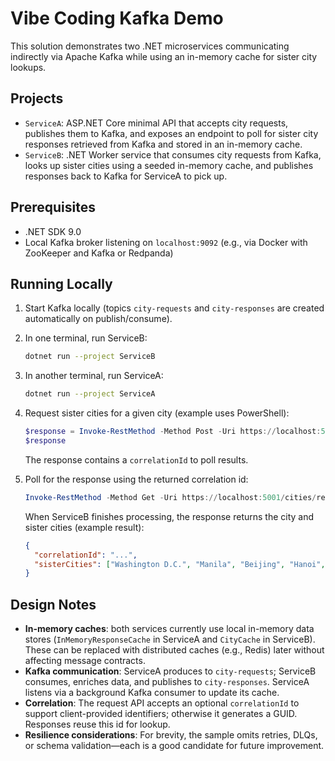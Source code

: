 # Vibe Coding Kafka Demo

This solution demonstrates two .NET microservices communicating indirectly via Apache Kafka while using an in-memory cache for sister city lookups.

## Projects

- `ServiceA`: ASP.NET Core minimal API that accepts city requests, publishes them to Kafka, and exposes an endpoint to poll for sister city responses retrieved from Kafka and stored in an in-memory cache.
- `ServiceB`: .NET Worker service that consumes city requests from Kafka, looks up sister cities using a seeded in-memory cache, and publishes responses back to Kafka for ServiceA to pick up.

## Prerequisites

- .NET SDK 9.0
- Local Kafka broker listening on `localhost:9092` (e.g., via Docker with ZooKeeper and Kafka or Redpanda)

## Running Locally

1. Start Kafka locally (topics `city-requests` and `city-responses` are created automatically on publish/consume).
2. In one terminal, run ServiceB:

   ```bash
   dotnet run --project ServiceB
   ```

3. In another terminal, run ServiceA:

   ```bash
   dotnet run --project ServiceA
   ```

4. Request sister cities for a given city (example uses PowerShell):

   ```powershell
   $response = Invoke-RestMethod -Method Post -Uri https://localhost:5001/cities/request -SkipCertificateCheck -Body (@{ CityName = "Bangkok" } | ConvertTo-Json) -ContentType "application/json"
   $response
   ```

   The response contains a `correlationId` to poll results.

5. Poll for the response using the returned correlation id:

   ```powershell
   Invoke-RestMethod -Method Get -Uri https://localhost:5001/cities/responses/$($response.correlationId) -SkipCertificateCheck
   ```

   When ServiceB finishes processing, the response returns the city and sister cities (example result):

   ```json
   {
     "correlationId": "...",
     "sisterCities": ["Washington D.C.", "Manila", "Beijing", "Hanoi", "Jakarta"]
   }
   ```

## Design Notes

- **In-memory caches**: both services currently use local in-memory data stores (`InMemoryResponseCache` in ServiceA and `CityCache` in ServiceB). These can be replaced with distributed caches (e.g., Redis) later without affecting message contracts.
- **Kafka communication**: ServiceA produces to `city-requests`; ServiceB consumes, enriches data, and publishes to `city-responses`. ServiceA listens via a background Kafka consumer to update its cache.
- **Correlation**: The request API accepts an optional `correlationId` to support client-provided identifiers; otherwise it generates a GUID. Responses reuse this id for lookup.
- **Resilience considerations**: For brevity, the sample omits retries, DLQs, or schema validation—each is a good candidate for future improvement.


